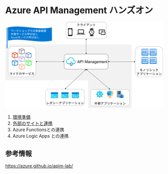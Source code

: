 # Azure API Management ハンズオン

<img src="images/api-target.png" alt="API連携のターゲット" width="500px">

1. [環境準備](setup-apim.md)
2. [外部のサイトと連携](api-simple.md)
3. Azure Functionsとの連携
4. Azure Logic Apps との連携


## 参考情報
https://azure.github.io/apim-lab/